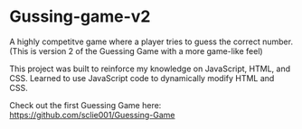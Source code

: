 # Gussing-game-v2
A highly competitve game where a player tries to guess the correct number. (This is version 2 of the Guessing Game with a more game-like feel)

This project was built to reinforce my knowledge on JavaScript, HTML, and CSS. Learned to use JavaScript code to dynamically modify HTML and CSS.

Check out the first Guessing Game here: https://github.com/sclie001/Guessing-Game

